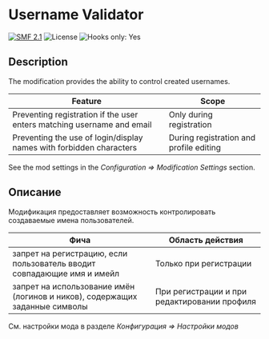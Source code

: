 # Username Validator

[![SMF 2.1](https://img.shields.io/badge/SMF-2.1-ed6033.svg?style=flat)](https://github.com/SimpleMachines/SMF2.1)
![License](https://img.shields.io/github/license/dragomano/smf-username-validator)
![Hooks only: Yes](https://img.shields.io/badge/Hooks%20only-YES-blue)

## Description

The modification provides the ability to control created usernames.

| Feature                                                                | Scope                                   |
| ---------------------------------------------------------------------- | --------------------------------------- |
| Preventing registration if the user enters matching username and email | Only during registration                |
| Preventing the use of login/display names with forbidden characters    | During registration and profile editing |

See the mod settings in the _Configuration => Modification Settings_ section.

## Описание

Модификация предоставляет возможность контролировать создаваемые имена пользователей.

| Фича                                                                        | Область действия                             |
| --------------------------------------------------------------------------- | -------------------------------------------- |
| запрет на регистрацию, если пользователь вводит совпадающие имя и имейл     | Только при регистрации                       |
| запрет на использование имён (логинов и ников), содержащих заданные символы | При регистрации и при редактировании профиля |

См. настройки мода в разделе _Конфигурация => Настройки модов_
